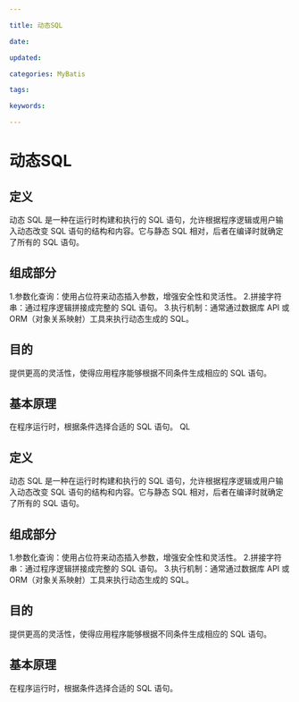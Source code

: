 ```yaml
---

title: 动态SQL

date: 

updated: 

categories: MyBatis

tags: 

keywords: 

---
```

# 动态SQL

## 定义

动态 SQL 是一种在运行时构建和执行的 SQL 语句，允许根据程序逻辑或用户输入动态改变 SQL 语句的结构和内容。它与静态 SQL 相对，后者在编译时就确定了所有的 SQL 语句。

## 组成部分

1.参数化查询：使用占位符来动态插入参数，增强安全性和灵活性。
2.拼接字符串：通过程序逻辑拼接成完整的 SQL 语句。
3.执行机制：通常通过数据库 API 或 ORM（对象关系映射）工具来执行动态生成的 SQL。

## 目的

提供更高的灵活性，使得应用程序能够根据不同条件生成相应的 SQL 语句。

## 基本原理

在程序运行时，根据条件选择合适的 SQL 语句。
QL

## 定义

动态 SQL 是一种在运行时构建和执行的 SQL 语句，允许根据程序逻辑或用户输入动态改变 SQL 语句的结构和内容。它与静态 SQL 相对，后者在编译时就确定了所有的 SQL 语句。

## 组成部分

1.参数化查询：使用占位符来动态插入参数，增强安全性和灵活性。
2.拼接字符串：通过程序逻辑拼接成完整的 SQL 语句。
3.执行机制：通常通过数据库 API 或 ORM（对象关系映射）工具来执行动态生成的 SQL。

## 目的

提供更高的灵活性，使得应用程序能够根据不同条件生成相应的 SQL 语句。

## 基本原理

在程序运行时，根据条件选择合适的 SQL 语句。